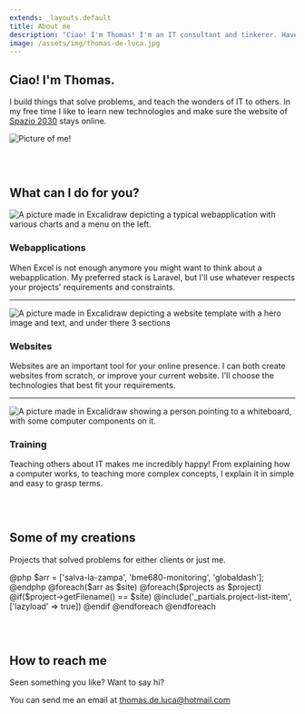 ```yaml
---
extends: _layouts.default
title: About me
description: "Ciao! I'm Thomas! I'm an IT consultant and tinkerer. Have a look at the services I provide to my clients or the projects I made."
image: /assets/img/thomas-de-luca.jpg
---
```


<section class="about text-center text-sm-start">
    <div class="row gx-md-5">
        <div class="col-sm-8">
            <div class="text">
                <h1 class="website-title">Ciao! I'm Thomas.</h1>
                <p>I build things that solve problems, and teach the wonders of IT to others. In my free time I like to learn new technologies and make sure the website of <a href="/portfolio/spazio-2030">Spazio 2030</a> stays online.</p>
            </div>
        </div>
        <div class="col-sm-4">
             <div class="photo">
                <img class="rounded-circle" src="/assets/img/thomas-de-luca.jpg" alt="Picture of me!">
            </div>
        </div>
    </div>
</section>

<section class="services text-center text-sm-start" style="margin-top: 75px;">
    <h2 class="mb-5">What can I do for you?</h2>
    <div class="row gx-md-5 gy-3">
        <div class="col-sm-4">
            <img src="/assets/img/webapps.svg" alt="A picture made in Excalidraw depicting a typical webapplication with various charts and a menu on the left." />
        </div>
        <div class="col-sm-8">
            <h3>Webapplications</h3>
            <p>When Excel is not enough anymore you might want to think about a webapplication. 
            My preferred stack is Laravel, but I'll use whatever respects your projects' requirements and constraints.
        </p>
        </div>
    </div>
    <hr class="my-5">
    <div class="row gx-md-5 gy-3">
        <div class="col-sm-4 order-sm-last">
            <img src="/assets/img/websites.svg" alt="A picture made in Excalidraw depicting a website template with a hero image and text, and under there 3 sections" />
        </div>
        <div class="col-sm-8 order-sm-first">
            <h3>Websites</h3>
            <p>Websites are an important tool for your online presence. I can both create websites from scratch, or improve your current website. I'll choose the technologies that best fit your requirements.</p>
        </div>
    </div>
    <hr class="my-5">
    <div class="row gx-md-5 gy-3">
        <div class="col-sm-4">
            <img src="/assets/img/training.svg" alt="A picture made in Excalidraw showing a person pointing to a whiteboard, with some computer components on it." />
        </div>
        <div class="col-sm-8">
            <h3>Training</h3>
            <p>Teaching others about IT makes me incredibly happy! From explaining how a computer works, to teaching more complex concepts, I explain it in simple and easy to grasp terms.</p>
        </div>
    </div>
</section>

<section class="portfolio text-center text-sm-start" style="margin-top: 75px;">
    <h2>Some of my creations</h2>
    <p class="mb-5">Projects that solved problems for either clients or just me.</p>
    <div class="row gy-5 gx-md-5">
        @php
        $arr = ['salva-la-zampa', 'bme680-monitoring', 'globaldash'];
        @endphp
        @foreach($arr as $site)
            @foreach($projects as $project)
                @if($project->getFilename() == $site)
                    @include('_partials.project-list-item', ['lazyload' => true])
                @endif
            @endforeach
        @endforeach
    </div>
</section>

<section class="contact" style="margin-top: 75px;">
    <h2>How to reach me</h2>
    <p>Seen something you like? Want to say hi?</p>
    <p>You can send me an email at <a href="mailto:thomas.de.luca@hotmail.com">thomas.de.luca@hotmail.com</a></p>
</section>

<script type="application/ld+json">
{
    "@context": "http://schema.org",
    "@type": "Person",
    "name": "Thomas de Luca",
    "url": "{{ $page->website_url }}",
    "jobTitle": "IT Consultant",
    "alumniOf": "Hogeschool van Amsterdam",
    "gender": "male",
    "birthDate": "1993-03-01",
    "image": "https://thomasdeluca.nl/assets/img/thomas-de-luca.jpg",
    "sameAs": [
        "https://www.linkedin.com/in/thomas-de-luca-b093099a/"
    ],
    "memberOf": {
        "@type": "Organization",
        "name": "Spazio 2030",
        "url": "https://spazio2030.it"
    }
}
</script>